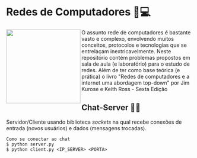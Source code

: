 # Redes de Computadores :mag_right::computer:
<img align="left" width="200" height="200" src="https://upload.wikimedia.org/wikipedia/commons/thumb/8/80/Gnome-preferences-system-network.svg/200px-Gnome-preferences-system-network.svg.png">
O assunto rede de computadores é bastante vasto e complexo, envolvendo muitos conceitos, protocolos e
tecnologias que se entrelaçam inextricavelmente. Neste repositório contém problemas propostos em sala de aula (e laboratório) para o estudo de redes. Além de ter como base teórica (e prática) o livro "Redes de computadores e a internet uma abordagem top-down" por Jim Kurose e Keith Ross - Sexta Edição

Chat-Server :bust_in_silhouette::speech_balloon:
------
Servidor/Cliente usando biblioteca *sockets* na qual recebe conexões de entrada (novos usuários) e dados (mensagens trocadas).
```
Como se conectar ao chat
$ python server.py
$ python client.py <IP_SERVER> <PORTA>
```
